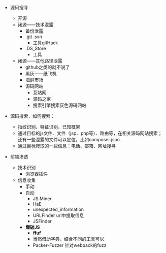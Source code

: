* 源码搜寻
  * 开源
  * 闭源——技术泄露
    * 备份泄露
    * .git .svn
      * 工具gitHack
    * .DS_Store
      * 工具
  * 闭源——其他路径泄露
    * github之类的就不说了
    * 黑灰——纸飞机
    * 海鲜市场
    * 源码网站
      * 互站网
      * 源码之家
      * 搜索引擎搜索灰色源码网站

* 源码搜索，如何搜索：
  * 指纹识别、特征识别，已知框架
  * 通过目标的js文件、文件（jsp、php等）、路由等，在相关源码网站搜索；还有一些泄露的文件可以定位，比如composer.json
  * 通过目标爬取的一些信息：电话、邮箱、网址搜寻





* 前端渗透
  * 技术识别
    * 浏览器插件
  * 信息收集
    * 手动
    * 自动
      * JS Miner
      * HaE
      * unexpected_information
      * URLFinder url中提取信息
      * JSFinder
    * **爆破JS**
      * **ffuf**
      * 当然借助字典，结合不同的工具可以
      * Packer-Fuzzer 针对webpack的fuzz



